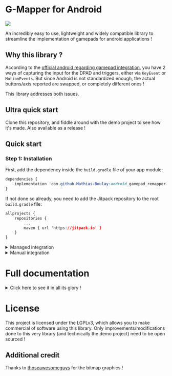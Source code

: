 
# G-Mapper for Android
[![](https://jitpack.io/v/Mathias-Boulay/android_gamepad_remapper.svg)](https://jitpack.io/#Mathias-Boulay/android_gamepad_remapper)


An incredibly easy to use, lightweight and widely compatible library to streamline the implementation of gamepads for android applications !

## Why this library ?
According to the  [official android regarding gamepad integration](https://developer.android.com/develop/ui/views/touch-and-input/game-controllers/controller-input#button), you have 2 ways of capturing the input for the DPAD and triggers, either via `KeyEvent`  or `MotionEvents`.
But since Android is not standardized enough, the actual buttons/axis reported are swapped, or completely different ones !

This library addresses both issues.

## Ultra quick start
Clone this repository, and fiddle around with the demo project to see how it's made.  Also available as a release !

## Quick start 
### Step 1: Installation
First, add the dependency inside the `build.gradle` file of your app module:

```css
dependencies {
    implementation 'com.github.Mathias-Boulay:android_gamepad_remapper:master-SNAPSHOT'
}
```

If not done so already, you need to add the Jitpack repository to the root `build.gradle` file:
```css
allprojects {
	repositories {
		...
		maven { url 'https://jitpack.io' }
	}
}
```

<details>
<summary>Managed integration</summary>

### Step 2: Setup the remapper
Using the `RemapperView.Builder` object, you can configure every button to map:
```java
// Here, the null parameter is the RemapperView.Listener object, not needed inside a managed integration
new RemapperView.Builder(null)
	.remapDpad(true)  
	.remapLeftJoystick(true)  
	.remapRightJoystick(true)
	.remapLeftTrigger(true)  
	.remapRightTrigger(true);
```
**Note:** The full array of remappable controls is available on the documentation below.

### Step 3: Integrate into the Activity
Inside the activity which should support gamepads:
 - Create a `RemapperManager` instance, which will handle physical inputs.
 - Override both dispatch functions to dispatch inputs through the `RemapperManager`.
 - Implement the `GamepadHandler`  interface to receive unified inputs from there.
 
 ```java
class MyActivity extends Activity implements GamepadHandler {
		// The builder argument is a RemapperView.Builder instance
		private RemapperManager inputManager = new RemapperManager(this, builder);
	
	@Override  // Redirect KeyEvents to the remapper if one is available
	public boolean dispatchKeyEvent(KeyEvent event) {  
	    return inputManager.handleKeyEventInput(this, event, this) || super.dispatchKeyEvent(event);  
	}  
  
	@Override  // Redirect MotionEvents to the remapper if one is available
	public boolean dispatchGenericMotionEvent(MotionEvent event) {  
	    return inputManager.handleMotionEventInput(this, event, this) || super.dispatchGenericMotionEvent(event);  
	}
	
	@Override // Implement the GamepadHandler interface
	public void handleGamepadInput(int code, float value){
		// TODO Your code to take care of the gamepad input.
	}
}
```
The `RemapperManager` will take care of displaying the UI, saving and fetching `Remapper` data from `SharedPreference`.
With that, you're done integrating the gamepad !

</details>


<details>
<summary>Manual integration</summary>

### Step 2: Display the remapping UI
To display the remapping UI to the user, use the `RemapperView.Builder` object to build the `RemapperView`:
```java
new RemapperView.Builder(
	new RemapperView.Listener() {  
	@Override
	public void onRemapDone(Remapper remapper) {
		// This method is called when the user finished remapping
		// Here, you can save the remapper instance into a file and grab a reference to it.
		}  
	})  
	.remapDpad(true)  
	.remapLeftJoystick(true)  
	.remapRightJoystick(true)
	.remapLeftTrigger(true)  
	.remapRightTrigger(true)
	.build(this);
```
Once the remapping is done, you get a `Remapper` instance passed through the `RemapperView.Listener` interface.
**Note:** The full array of remappable controls is available on the documentation below.


### Step 3: Make use of the mapped control scheme
Once the remapping is done, we can make use on the `Remapper` object.
Inside your activity supporting the gamepad:
 - override 2 functions to intercept controller's `KeyEvent`  and `MotionEvent`
 - Implement the `GamepadHandler` interface, which handles standardized and mapped input
 
```java
class MyActivity extends Activity implements GamepadHandler{
	private Remapper mRemapper;
	...
	@Override  // Redirect KeyEvents to the remapper if one is available
	public boolean dispatchKeyEvent(KeyEvent event) {  
		if(remapper == null) return super.dispatchKeyEvent(event);  
		return remapper.handleKeyEventInput(event, this);  
	}  
  
	@Override  // Redirect MotionEvents to the remapper if one is available
	public boolean dispatchGenericMotionEvent(MotionEvent event) {  
	    	if(remapper == null) return super.onGenericMotionEvent(event);  
		return remapper.handleMotionEventInput(event, this);  
	}
	
	@Override // Implement the GamepadHandler interface
	public void handleGamepadInput(int code, float value){
		// TODO Your code to take care of the gamepad input.
	}
}
```

**Note:** You still need to handle the saving and loading said `Remapper` data. 
Consult the FULL DOCUMENTATION for details.
</details>

# Full documentation
<details>
<summary>Click here to see it in all its glory !</summary>

## Remapper
Class able to map inputs from one way or another, used to normalize inputs.

### Constructors
```java
/**  
 * Load the Remapper data from the shared preferences 
 * @param context A context object, necessary to fetch SharedPreferences  
 */
 public Remapper(Context context);
```

### Functions
```java
/**  
 * If the event is a valid Gamepad event, call the GamepadHandler method.
 * @param event The current MotionEvent  
 * @param handler The handler, through which remapped inputs will be passed.  
 * @return Whether the input was handled or not.  
 */
public boolean handleMotionEventInput(MotionEvent event, GamepadHandler handler);
```

```java
/**  
 * If the event is a valid Gamepad event, call the GamepadHandler method
 * @param event The current KeyEvent  
 * @param handler The handler, through which remapped inputs will be passed.  
 * @return Whether the input was handled or not.  
 */
 public boolean handleKeyEventInput(KeyEvent event, GamepadHandler handler);
```

```java
/**  
 * Saves the remapper data inside its own shared preference file 
 * @param context A context object, necessary to fetch SharedPreferences  
 */
 public void save(Context context);
```

## RemapperView.Builder
### Constructors
```java
/** @param listener The listener to which the Remapper object is passed after remapping */
public Builder(RemapperView.Listener listener);
```

### Functions
```java
/** @param enabled Enable the remapping of said button. Default is false. */
public Builder remapLeftJoystick(boolean enabled);
public Builder remapRightJoystick(boolean enabled);
public Builder remapLeftJoystickButton(boolean enabled);
public Builder remapRightJoystickButton(boolean enabled);
public Builder remapDpad(boolean enabled);
public Builder remapLeftShoulder(boolean enabled);
public Builder remapRightShoulder(boolean enabled);
public Builder remapLeftTrigger(boolean enabled);
public Builder remapRightTrigger(boolean enabled);
public Builder remapA(boolean enabled);
public Builder remapX(boolean enabled);
public Builder remapY(boolean enabled);
public Builder remapB(boolean enabled);
public Builder remapStart(boolean enabled);
public Builder remapSelect(boolean enabled);
```

```java
/** Set the listener, replacing the one set by the constructor */
public Builder setRemapListener(RemapperView.Listener listener);
```

```java
/**  
 * Build and display the remapping dialog with all the parameters set previously
 * @param context A context object referring to the current window  
 */
public void build(Context context);
```

## RemapperManager
Manager class to streamline even more the integration of gamepads  
It auto handles displaying the mapper view and handling events.  
 
Note that the compatibility with a manual integration at the same time is limited

### Constructor
```java
/**  
 * @param context A context for SharedPreferences. The Manager attempts to fetch an existing remapper.  
 * @param builder Builder with all the params set in. Note that the listener is going to be overridden.  
 */
 public RemapperManager(Context context, RemapperView.Builder builder);
```

### Functions
```java
/**  
 * If the event is a valid Gamepad event and a remapper is available, call the GamepadHandler method 
 * Will automatically ask to remap if no remapper is available 
 * @param event The current MotionEvent  
 * @param handler The handler, through which remapped inputs will be passed.  
 * @return Whether the input was handled or not.  
 */
public boolean handleMotionEventInput(Context context, MotionEvent event, GamepadHandler handler);
```
```java
/**  
 * If the event is a valid Gamepad event and a remapper is available, call the GamepadHandler method 
 * Will automatically ask to remap if no remapper is available
 * @param event The current KeyEvent  
 * @param handler The handler, through which remapped inputs will be passed.  
 * @return Whether the input was handled or not.  
 */
 public boolean handleKeyEventInput(Context context, KeyEvent event, GamepadHandler handler);
```

## Interface - GamepadHandler
### Functions
```java
/**  
 * Function handling all gamepad actions. 
 * @param code
 * Either a keycode, one of: 
	 * KEYCODE_BUTTON_A, KEYCODE_BUTTON_B, KEYCODE_BUTTON_X, KEYCODE_BUTTON_Y, 
	 * KEYCODE_BUTTON_R1, KEYCODE_BUTTON_L1, KEYCODE_BUTTON_START, KEYCODE_BUTTON_SELECT,
	 * KEYCODE_BUTTON_THUMBL, KEYCODE_BUTTON_THUMBR
 * Either an axis, one of:
	 * AXIS_HAT_X, AXIS_HAT_Y, AXIS_X, AXIS_Y, AXIS_Z, AXIS_RZ, AXIS_RTRIGGER, AXIS_LTRIGGER
 * Note: The code may be different if the gamepad is not fully remapped.
 * 
 * @param value For keycodes, 0 for released state, 1 for pressed state.  
 *              For Axis, the value of the axis. Varies between 0/1 or -1/1 depending on the axis.
 */
 public void handleGamepadInput(int code, float value);
```

</details>

# License
This project is licensed under the LGPLv3, which allows you to make commercial of software using this library.
Only improvements/modifications done to this very library (and technically the demo project) need to be open sourced !

## Additional credit
Thanks to [thoseawesomeguys](https://thoseawesomeguys.com/prompts/) for the bitmap graphics !



